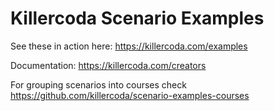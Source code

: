 # Killercoda Scenario Examples

See these in action here: https://killercoda.com/examples

Documentation: https://killercoda.com/creators

For grouping scenarios into courses check https://github.com/killercoda/scenario-examples-courses

